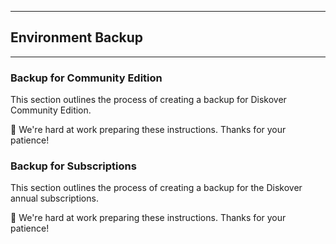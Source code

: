 ___
## Environment Backup
___

### Backup for Community Edition

This section outlines the process of creating a backup for Diskover Community Edition.

🚧 We're hard at work preparing these instructions. Thanks for your patience!

### Backup for Subscriptions

This section outlines the process of creating a backup for the Diskover annual subscriptions.

🚧 We're hard at work preparing these instructions. Thanks for your patience!

